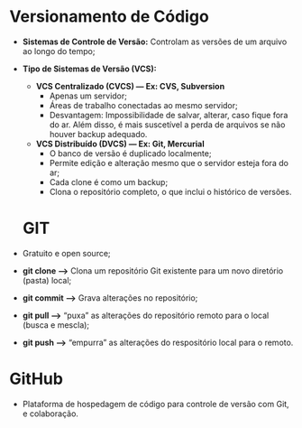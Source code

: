 # Versionamento de Código

- **Sistemas de Controle de Versão:** Controlam as versões de um arquivo ao longo do tempo;
- ****************************************Tipo de Sistemas de Versão (VCS):****************************************
    - ******************************************************VCS Centralizado (CVCS) — Ex: CVS, Subversion******************************************************
        - Apenas um servidor;
        - Áreas de trabalho conectadas ao mesmo servidor;
        - Desvantagem: Impossibilidade de salvar, alterar, caso fique fora do ar. Além disso, é mais suscetível a perda de arquivos se não houver backup adequado.
    - **********************************************************************VCS Distribuído (DVCS) — Ex: Git, Mercurial**********************************************************************
        - O banco de versão é duplicado localmente;
        - Permite edição e alteração mesmo que o servidor esteja fora do ar;
        - Cada clone é como um backup;
        - Clona o repositório completo, o que inclui o histórico de versões.
     
  # GIT

- Gratuito e open source;
- **********************git clone —>********************** Clona um repositório Git existente para um novo diretório (pasta) local;
- ********************git commit —>******************** Grava alterações no repositório;
- ****************************git pull —>**************************** “puxa” as alterações do repositório remoto para o local (busca e mescla);
- ****************************git push —>**************************** “empurra” as alterações do respositório local para o remoto.

# GitHub

- Plataforma de hospedagem de código para controle de versão com Git, e colaboração.
